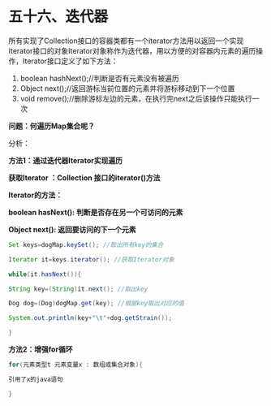 # 五十六、迭代器

所有实现了Collection接口的容器类都有一个iterator方法用以返回一个实现Iterator接口的对象Iterator对象称作为迭代器，用以方便的对容器内元素的遍历操作，Iterator接口定义了如下方法：

1. boolean hashNext();//判断是否有元素没有被遍历
2. Object next();//返回游标当前位置的元素并将游标移动到下一个位置
3. void remove();//删除游标左边的元素，在执行完next之后该操作只能执行一次

**问题：何遍历Map集合呢？**

分析：

**方法1：通过迭代器Iterator实现遍历**

**获取Iterator ：Collection 接口的iterator()方法**

**Iterator的方法：**

**boolean hasNext(): 判断是否存在另一个可访问的元素**

**Object next(): 返回要访问的下一个元素**

```java
Set keys=dogMap.keySet(); //取出所有key的集合 

Iterator it=keys.iterator(); //获取Iterator对象 

while(it.hasNext()){ 

String key=(String)it.next(); //取出key 

Dog dog=(Dog)dogMap.get(key); //根据key取出对应的值 

System.out.println(key+"\t"+dog.getStrain()); 

} 
```

**方法2：增强for循环**

```java
for(元素类型t 元素变量x : 数组或集合对象){ 

引用了x的java语句 

} 
```

